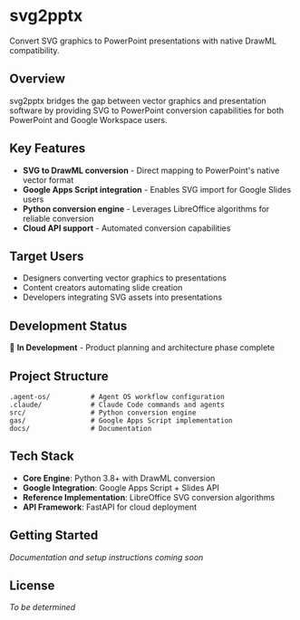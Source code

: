 # svg2pptx

Convert SVG graphics to PowerPoint presentations with native DrawML compatibility.

## Overview

svg2pptx bridges the gap between vector graphics and presentation software by providing SVG to PowerPoint conversion capabilities for both PowerPoint and Google Workspace users.

## Key Features

- **SVG to DrawML conversion** - Direct mapping to PowerPoint's native vector format
- **Google Apps Script integration** - Enables SVG import for Google Slides users
- **Python conversion engine** - Leverages LibreOffice algorithms for reliable conversion
- **Cloud API support** - Automated conversion capabilities

## Target Users

- Designers converting vector graphics to presentations
- Content creators automating slide creation
- Developers integrating SVG assets into presentations

## Development Status

🚧 **In Development** - Product planning and architecture phase complete

## Project Structure

```
.agent-os/          # Agent OS workflow configuration
.claude/            # Claude Code commands and agents
src/                # Python conversion engine
gas/                # Google Apps Script implementation
docs/               # Documentation
```

## Tech Stack

- **Core Engine**: Python 3.8+ with DrawML conversion
- **Google Integration**: Google Apps Script + Slides API
- **Reference Implementation**: LibreOffice SVG conversion algorithms
- **API Framework**: FastAPI for cloud deployment

## Getting Started

*Documentation and setup instructions coming soon*

## License

*To be determined*